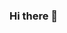 ### Hi there 👋

<!--
**hoang0199/hoang0199** is a ✨ _special_ ✨ repository because its `README.md` (this file) appears on your GitHub profile.

Here are some ideas to get you started:
![tumblr_n48kjpfo4S1qg6rkio1_500](https://user-images.githubusercontent.com/73126431/147957002-32374b97-a5b2-4e45-86d2-47482e0a2ba7.gif)

- 🔭 I’m currently working on ...
- 🌱 I’m currently learning ...
- 👯 I’m looking to collaborate on ...
- 🤔 I’m looking for help with ...
- 💬 Ask me about ...
- 📫 How to reach me: ...
- 😄 Pronouns: ...
- ⚡ Fun fact: ...
-->

